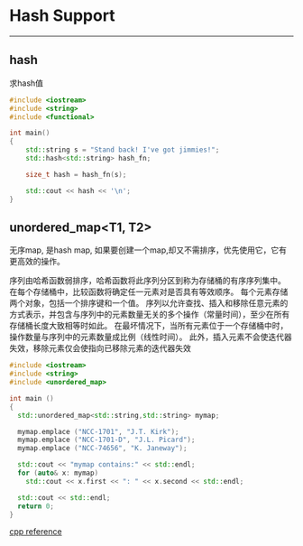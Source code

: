 # Hash Support
---

## hash<T> 

求hash值

```cpp
#include <iostream>
#include <string>
#include <functional>

int main()
{
    std::string s = "Stand back! I've got jimmies!";
    std::hash<std::string> hash_fn;

    size_t hash = hash_fn(s);

    std::cout << hash << '\n';
}
```

## unordered_map<T1, T2>


无序map, 是hash map, 如果要创建一个map,却又不需排序，优先使用它，它有更高效的操作。

序列由哈希函数弱排序，哈希函数将此序列分区到称为存储桶的有序序列集中。 在每个存储桶中，比较函数将确定任一元素对是否具有等效顺序。 每个元素存储两个对象，包括一个排序键和一个值。 序列以允许查找、插入和移除任意元素的方式表示，并包含与序列中的元素数量无关的多个操作（常量时间），至少在所有存储桶长度大致相等时如此。 在最坏情况下，当所有元素位于一个存储桶中时，操作数量与序列中的元素数量成比例（线性时间）。 此外，插入元素不会使迭代器失效，移除元素仅会使指向已移除元素的迭代器失效


```cpp
#include <iostream>
#include <string>
#include <unordered_map>

int main ()
{
  std::unordered_map<std::string,std::string> mymap;

  mymap.emplace ("NCC-1701", "J.T. Kirk");
  mymap.emplace ("NCC-1701-D", "J.L. Picard");
  mymap.emplace ("NCC-74656", "K. Janeway");

  std::cout << "mymap contains:" << std::endl;
  for (auto& x: mymap)
    std::cout << x.first << ": " << x.second << std::endl;

  std::cout << std::endl;
  return 0;
}
```

[cpp reference](http://www.cplusplus.com/reference/unordered_map/unordered_map/)


